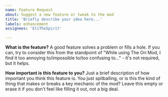 ```yaml
---
name: Feature Request
about: Suggest a new feature or tweak to the mod
title: 'Briefly describe your idea here...'
labels: enhancement
assignees: 'EtiTheSpirit'

---
```


**What is the feature?**
A good feature solves a problem or fills a hole. If you can, try to consider this from the standpoint of "While using The Ori Mod, I find it too annoying to/impossible to/too confusing to..." - it's not required, but it helps.

**How important is this feature to you?**
Just a brief description of how important you think this feature is. You just spitballing, or is this the kind of thing that makes or breaks a key mechanic of the mod? Leave this empty or erase it if you don't feel like filling it out, not a big deal.